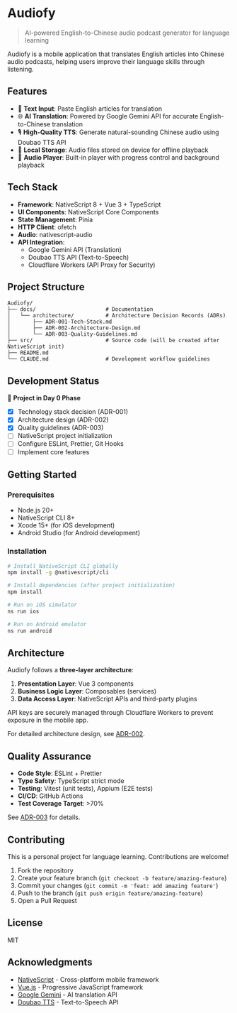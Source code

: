 # Audiofy

> AI-powered English-to-Chinese audio podcast generator for language learning

Audiofy is a mobile application that translates English articles into Chinese audio podcasts, helping users improve their language skills through listening.

## Features

- 📝 **Text Input**: Paste English articles for translation
- 🌐 **AI Translation**: Powered by Google Gemini API for accurate English-to-Chinese translation
- 🎙️ **High-Quality TTS**: Generate natural-sounding Chinese audio using Doubao TTS API
- 💾 **Local Storage**: Audio files stored on device for offline playback
- 🎵 **Audio Player**: Built-in player with progress control and background playback

## Tech Stack

- **Framework**: NativeScript 8 + Vue 3 + TypeScript
- **UI Components**: NativeScript Core Components
- **State Management**: Pinia
- **HTTP Client**: ofetch
- **Audio**: nativescript-audio
- **API Integration**:
  - Google Gemini API (Translation)
  - Doubao TTS API (Text-to-Speech)
  - Cloudflare Workers (API Proxy for Security)

## Project Structure

```
Audiofy/
├── docs/                      # Documentation
│   └── architecture/          # Architecture Decision Records (ADRs)
│       ├── ADR-001-Tech-Stack.md
│       ├── ADR-002-Architecture-Design.md
│       └── ADR-003-Quality-Guidelines.md
├── src/                       # Source code (will be created after NativeScript init)
├── README.md
└── CLAUDE.md                  # Development workflow guidelines
```

## Development Status

🚧 **Project in Day 0 Phase**

- [x] Technology stack decision (ADR-001)
- [x] Architecture design (ADR-002)
- [x] Quality guidelines (ADR-003)
- [ ] NativeScript project initialization
- [ ] Configure ESLint, Prettier, Git Hooks
- [ ] Implement core features

## Getting Started

### Prerequisites

- Node.js 20+
- NativeScript CLI 8+
- Xcode 15+ (for iOS development)
- Android Studio (for Android development)

### Installation

```bash
# Install NativeScript CLI globally
npm install -g @nativescript/cli

# Install dependencies (after project initialization)
npm install

# Run on iOS simulator
ns run ios

# Run on Android emulator
ns run android
```

## Architecture

Audiofy follows a **three-layer architecture**:

1. **Presentation Layer**: Vue 3 components
2. **Business Logic Layer**: Composables (services)
3. **Data Access Layer**: NativeScript APIs and third-party plugins

API keys are securely managed through Cloudflare Workers to prevent exposure in the mobile app.

For detailed architecture design, see [ADR-002](./docs/architecture/ADR-002-Architecture-Design.md).

## Quality Assurance

- **Code Style**: ESLint + Prettier
- **Type Safety**: TypeScript strict mode
- **Testing**: Vitest (unit tests), Appium (E2E tests)
- **CI/CD**: GitHub Actions
- **Test Coverage Target**: >70%

See [ADR-003](./docs/architecture/ADR-003-Quality-Guidelines.md) for details.

## Contributing

This is a personal project for language learning. Contributions are welcome!

1. Fork the repository
2. Create your feature branch (`git checkout -b feature/amazing-feature`)
3. Commit your changes (`git commit -m 'feat: add amazing feature'`)
4. Push to the branch (`git push origin feature/amazing-feature`)
5. Open a Pull Request

## License

MIT

## Acknowledgments

- [NativeScript](https://nativescript.org/) - Cross-platform mobile framework
- [Vue.js](https://vuejs.org/) - Progressive JavaScript framework
- [Google Gemini](https://ai.google.dev/) - AI translation API
- [Doubao TTS](https://www.volcengine.com/docs/6561/97465) - Text-to-Speech API
